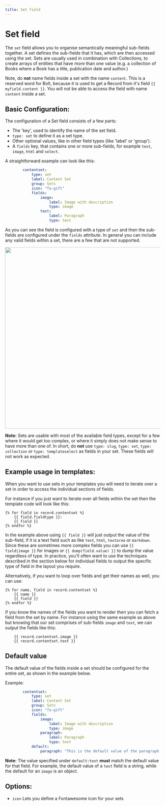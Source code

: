 ```yaml
---
title: Set field
---
```

Set field
==============

The `set` field allows you to organise semantically meaningful sub-fields together.
A set defines the sub-fields that it has, which are then accessed using the set. Sets are
usually used in combination with Collections, to create arrays of entities that have more than
one value (e.g. a collection of Books where a Book has a title, publication date and author.)
<!-- note: by including the old / officious name, it can be found using search. -->
<!-- block repeater -->

<p class="warning">Note, do <strong>not</strong> name fields inside a set with the name <code>content</code>.
This is a reserved word for Bolt, because it is used to get a Record from it's field 
<code>{{ myfield.content }}</code>. You will not be able to access the field with name <code>content</code> inside
a set.</p>

## Basic Configuration:

The configuration of a Set field consists of a few parts:

 - The 'key', used to identify the name of the set field.
 - `type: set` to define it as a set type.
 - Other optional values, like in other field types (like 'label' or 'group').
 - A `fields` key, that contains one or more sub-fields, for example `text`,
   `image`, `html` and `select`.

A straightforward example can look like this:

```yaml
        contentset:
            type: set
            label: Content Set
            group: Sets
            icon: "fa-gift"
            fields:
                image:
                    label: Image with description
                    type: image
                text:
                    label: Paragraph
                    type: text
```

As you can see the field is configured with a type of `set` and then the
sub-fields are configured under the `fields` attribute. In general
you can include any valid fields within a set, there are a few that are not
supported.

<a href="/files/set.png" class="popup"><img src="/files/set.png" width="590"></a><br>

<p class="note"><strong>Note:</strong> Sets are usable with most of the
available field types, except for a few where it would get too complex, or where
it simply does not make sense to have more than one of. In short, do
<strong>not</strong> use <code>type: slug</code>, <code>type: set</code>,
<code>type: collection</code> or <code>type: templateselect</code> as fields in
your set. These fields will not work as expected. </p>


## Example usage in templates:

When you want to use sets in your templates you will need to iterate over
a set in order to access the individual sections of fields.

For instance if you just want to iterate over all fields
within the set then the template code will look like this:

```twig
{% for field in record.contentset %}
    {{ field.fieldtype }}:
    {{ field }}
{% endfor %}
```

In the example above using `{{ field }}` will just output the value of the
sub-field, if it is a text field such as like `text`, `html`, `textarea` or
`markdown`. Since these are sometimes more complex fields you can use
`{{ field|image }}` for images or `{{ dump(field.value) }}` to dump the
value regardless of type. In practice, you'll often want to use the techniques
described in the section below for individual fields to output the specific type
of field in the layout you require.

Alternatively, if you want to loop over fields and get their names as well, you can use:
```twig
{% for name, field in record.contentset %}
    {{ name }}
    {{ field }}
{% endfor %}
```

If you know the names of the fields you want to render then you can fetch a
field from the set by name. For instance using the same example as above but
knowing that our set comprises of sub-fields `image` and
`text`, we can output the fields like this:

```twig
    {{ record.contentset.image }}
    {{ record.contentset.text }}
```

## Default value

The default value of the fields inside a set should be configured for the entire set,
as shown in the example below.

Example:

```yaml
        contentset:
            type: set
            label: Content Set
            group: Sets
            icon: "fa-gift"
            fields:
                image:
                    label: Image with description
                    type: image
                paragraph:
                    label: Paragraph
                    type: text
            default:
                paragraph: "This is the default value of the paragraph field in the contentset"
```

<p class="note"><strong>Note:</strong> The value specified under <code>default:text</code>
<strong>must</strong> match the default value for that field. For example, the default
value of a <code>text</code> field is a string, while the default for an <code>image</code>
is an object.
</p>

## Options:

* `icon` Lets you define a Fontawesome icon for your sets
